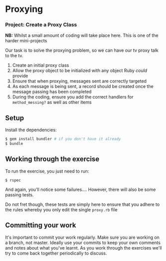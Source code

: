 # Proxying

### Project: Create a Proxy Class

**NB:** Whilst a small amount of coding will take place here. This is one of the harder mini-projects

Our task is to solve the proxying problem, so we can have our tv proxy talk to the tv.

1. Create an initial proxy class
1. Allow the proxy object to be initialized with any object Ruby _could_ provide
1. Ensure that when proxying, messages sent are correctly targeted
1. As each message is being sent, a record should be created once the message passing has been completed
1. During the coding, ensure you add the correct handlers for `method_messing?` as well as other items

## Setup

Install the dependencies:

```bash
$ gem install bundler # if you don't have it already
$ bundle
```

## Working through the exercise

To run the exercise, you just need to run:

```
$ rspec
```

And again, you'll notice some failures.... However, there will also be some passing tests.

Do not fret though, these tests are simply here to ensure that you adhere to the rules whereby you
only edit the single `proxy.rb` file

## Committing your work

It's important to commit your work regularly. Make sure you are working on a
branch, not master. Ideally use your commits to keep your own
comments and notes about what you've learnt. As you work through the exercises
we'll try to come back together periodically to discuss.
